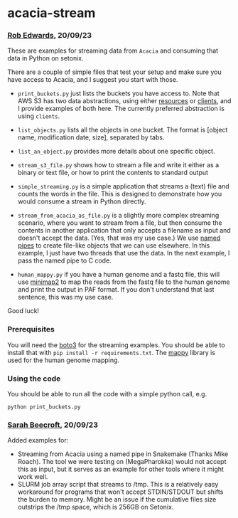 # acacia-stream

### [Rob Edwards](https://github.com/linsalrob), 20/09/23

These are examples for streaming data from `Acacia` and consuming that data in Python on setonix. 

There are a couple of simple files that test your setup and make sure you have access to Acacia, 
and I suggest you start with those.

   - `print_buckets.py` just lists the buckets you have access to. Note that AWS S3 has two data abstractions, 
using either [resources](https://boto3.amazonaws.com/v1/documentation/api/latest/guide/resources.html) or 
[clients](https://boto3.amazonaws.com/v1/documentation/api/latest/guide/clients.html),
and I provide examples of both here. The currently preferred abstraction is using `clients`.

   - `list_objects.py` lists all the objects in one bucket. The format is [object name, modification date, size], 
separated by tabs.

   - `list_an_object.py` provides more details about one specific object.

   - `stream_s3_file.py` shows how to stream a file and write it either as a binary or text file, or how to 
print the contents to standard output

   - `simple_streaming.py` is a simple application that streams a (text) file and counts the words in the file.
This is designed to demonstrate how you would consume a stream in Python directly.

   - `stream_from_acacia_as_file.py` is a slightly more complex streaming scenario, where you want to stream
from a file, but then consume the contents in another application that only accepts a filename as input and
doesn't accept the data. (Yes, that was my use case.) We use 
[named pipes](https://man7.org/linux/man-pages/man7/fifo.7.html) to create file-like objects that we can
use elsewhere. In this example, I just have two threads that use the data. In the next example, I pass the
named pipe to C code.

   - `human_mappy.py` if you have a human genome and a fastq file, this will use 
[minimap2](https://github.com/lh3/minimap2) to map the reads from the fastq file to the human genome and 
print the output in PAF format. If you don't understand that last sentence, this was my use case.

Good luck!

### Prerequisites

You will need the [boto3](https://pypi.org/project/boto3/) for the streaming examples. You should 
be able to install that with `pip install -r requirements.txt`. The [mappy](https://pypi.org/project/mappy/)
library is used for the human genome mapping.

### Using the code

You should be able to run all the code with a simple python call, e.g.

`python print_buckets.py`

### [Sarah Beecroft](https://github.com/sarahbeecroft), 20/09/23
Added examples for:
   - Streaming from Acacia using a named pipe in Snakemake (Thanks Mike Roach). The tool we were testing on (MegaPharokka) would not accept this as input, but it serves as an example for other tools where it might work well. 
   - SLURM job array script that streams to /tmp. This is a relatively easy workaround for programs that won't accept STDIN/STDOUT but shifts the burden to memory. Might be an issue if the cumulative files size outstrips the /tmp space, which is 256GB on Setonix. 

